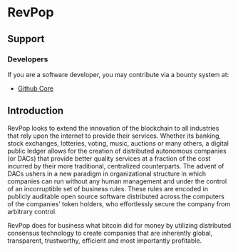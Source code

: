 # RevPop

## Support

### Developers
If you are a software developer, you may contribute via a bounty system at:

- [Github Core](https://github.com/Revolution-Populi/revpop-core) 

## Introduction
RevPop looks to extend the innovation of the blockchain to all industries
that rely upon the internet to provide their services. Whether its banking,
stock exchanges, lotteries, voting, music, auctions or many others, a digital
public ledger allows for the creation of distributed autonomous companies (or
DACs) that provide better quality services at a fraction of the cost incurred by
their more traditional, centralized counterparts. The advent of DACs ushers in a
new paradigm in organizational structure in which companies can run without any
human management and under the control of an incorruptible set of business
rules. These rules are encoded in publicly auditable open source software
distributed across the computers of the companies’ token holders, who
effortlessly secure the company from arbitrary control.

RevPop does for business what bitcoin did for money by utilizing distributed
consensus technology to create companies that are inherently global,
transparent, trustworthy, efficient and most importantly profitable.
